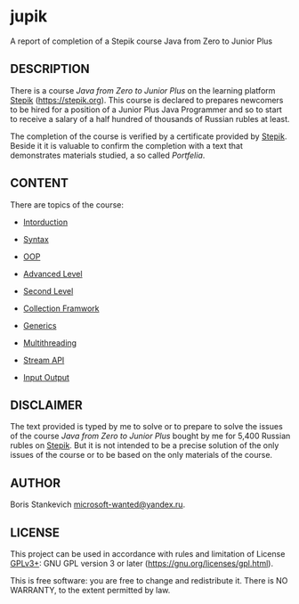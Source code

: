 # jupik

A report of completion of a Stepik course Java from Zero to Junior Plus

## DESCRIPTION

There is a course *Java from Zero to Junior Plus* on the learning platform
[Stepik][1] (<https://stepik.org>). This course is declared to prepares
newcomers to be hired for a position of a Junior Plus Java Programmer and so
to start to receive a salary of a half hundred of thousands of Russian rubles
at least.

The completion of the course is verified by a certificate provided by
[Stepik][1]. Beside it it is valuable to confirm the completion with a text
that demonstrates materials studied, a so called *Portfelia*.

## CONTENT

There are topics of the course:

- [Intorduction](01-intro/INTRO.md)

- [Syntax](02-syntax/SYNTAX.md)

- [OOP](03-oop/OOP.md)

- [Advanced Level](04-advance/ADVANCE.md)

- [Second Level](05-level2/LEVEL2.md)

- [Collection Framwork](06-collections/COLLECTIONS.md)

- [Generics](07-generics/GENERICS.md)

- [Multithreading](08-multithreading/MULTITHREADING.md)

- [Stream API](09-stream/STREAM.md)

- [Input Output](10-io/IO.md)

## DISCLAIMER

The text provided is typed by me to solve or to prepare to solve the issues of
the course *Java from Zero to Junior Plus* bought by me for 5,400 Russian
rubles on [Stepik][1]. But it is not intended to be a precise solution of the
only issues of the course or to be based on the only materials of the course.

## AUTHOR

  Boris Stankevich <microsoft-wanted@yandex.ru>.

## LICENSE

  This project can be used in accordance with rules and limitation of
  License [GPLv3+][2]: GNU GPL version 3 or later
  (<https://gnu.org/licenses/gpl.html>).

  This is free software: you are free to change and redistribute it.
  There is NO WARRANTY, to the extent permitted by law.

[1]: <https://stepik.org/> "Stepik"
[2]: <https://gnu.org/licenses/gpl.html> "GPLv3+"
